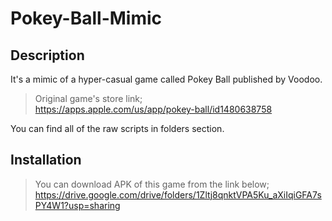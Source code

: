 # Pokey-Ball-Mimic
## Description
It's a mimic of a hyper-casual game called Pokey Ball published by Voodoo.

>Original game's store link;\
><https://apps.apple.com/us/app/pokey-ball/id1480638758>

You can find all of the raw scripts in folders section.

## Installation
>You can download APK of this game from the link below;\
><https://drive.google.com/drive/folders/1Zltj8qnktVPA5Ku_aXiIqiGFA7sPY4W1?usp=sharing>
